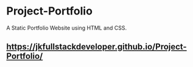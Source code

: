 # Project-Portfolio
A Static Portfolio Website using HTML and CSS. 
## https://jkfullstackdeveloper.github.io/Project-Portfolio/